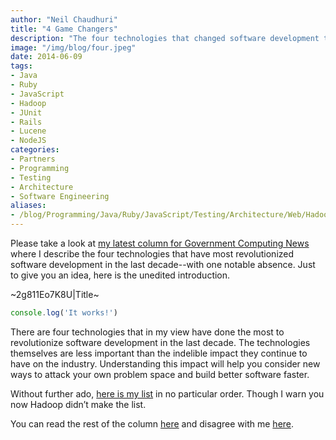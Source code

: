 ```yaml
---
author: "Neil Chaudhuri"
title: "4 Game Changers"
description: "The four technologies that changed software development the most in the last decade. Sorry, no Hadoop." 
image: "/img/blog/four.jpeg" 
date: 2014-06-09
tags:
- Java
- Ruby
- JavaScript
- Hadoop
- JUnit
- Rails
- Lucene
- NodeJS
categories: 
- Partners
- Programming
- Testing
- Architecture
- Software Engineering
aliases:
- /blog/Programming/Java/Ruby/JavaScript/Testing/Architecture/Web/Hadoop/2014/06/09/4-game-changers
---
```


Please take a look at [my latest column for Government Computing News](http://gcn.com/articles/2014/06/05/top-software-development-technologies.aspx)
where I describe the four technologies that have most revolutionized software development in the last decade--with one notable absence.
Just to give you an idea, here is the unedited introduction.

~2g811Eo7K8U|Title~

~~~js
console.log('It works!')
~~~

There are four technologies that in my view have done the most to revolutionize software development in the last decade. The technologies themselves are less important than the indelible impact they continue to have on the industry. Understanding this impact will help you consider new ways to attack your own problem space and build better software faster.

Without further ado, [here is my list](https://gcn.com/articles/2014/06/05/top-software-development-technologies.aspx) in no particular order. Though I warn you now Hadoop didn’t make the list.

You can read the rest of the column [here](http://gcn.com/articles/2014/06/05/top-software-development-technologies.aspx) 
and disagree with me [here](/contact).
